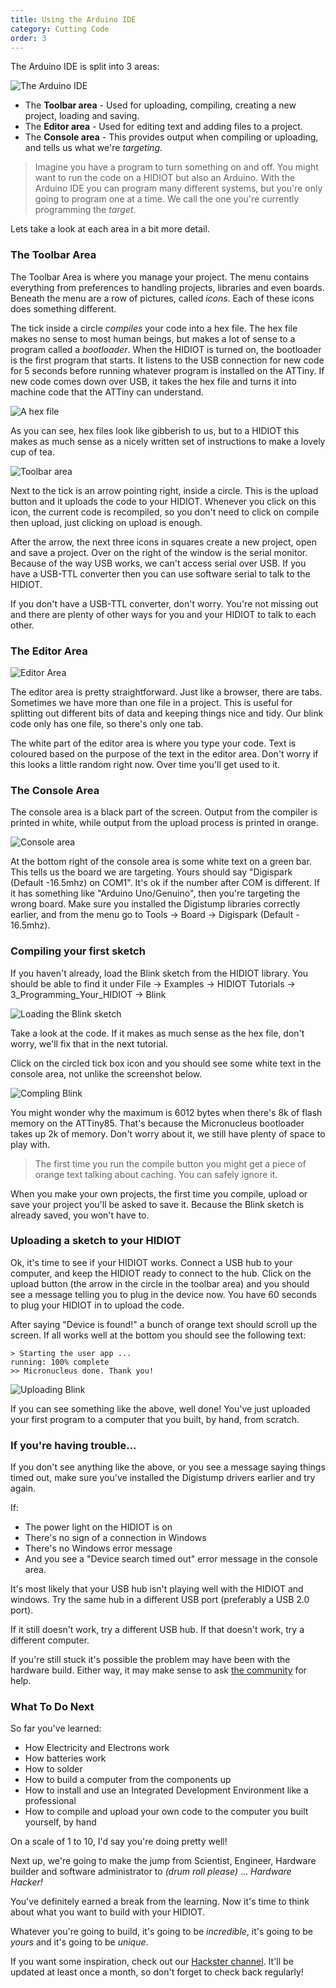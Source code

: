 ```yaml
---
title: Using the Arduino IDE
category: Cutting Code
order: 3
---
```

The Arduino IDE is split into 3 areas:

![The Arduino IDE](/images/ide_layout.png)

* The **Toolbar area** - Used for uploading, compiling, creating a new project, loading and saving.
* The **Editor area** - Used for editing text and adding files to a project.
* The **Console area** - This provides output when compiling or uploading, and tells us what we're *targeting*.

> Imagine you have a program to turn something on and off. You might want to run the code on a HIDIOT but also an Arduino. With the Arduino IDE you can program many different systems, but you're only going to program one at a time. We call the one you're currently programming the *target*.

Lets take a look at each area in a bit more detail.

### The Toolbar Area

The Toolbar Area is where you manage your project. The menu contains everything from preferences to handling projects, libraries and even boards. Beneath the menu are a row of pictures, called *icons*. Each of these icons does something different.

The tick inside a circle *compiles* your code into a hex file. The hex file makes no sense to most human beings, but makes a lot of sense to a program called a *bootloader*. When the HIDIOT is turned on, the bootloader is the first program that starts. It listens to the USB connection for new code for 5 seconds before running whatever program is installed on the ATTiny. If new code comes down over USB, it takes the hex file and turns it into machine code that the ATTiny can understand.

![A hex file](/images/compiled_hex.png)

As you can see, hex files look like gibberish to us, but to a HIDIOT this makes as much sense as a nicely written set of instructions to make a lovely cup of tea.

![Toolbar area](/images/ide_toolbar.png)

Next to the tick is an arrow pointing right, inside a circle. This is the upload button and it uploads the code to your HIDIOT. Whenever you click on this icon, the current code is recompiled, so you don't need to click on compile then upload, just clicking on upload is enough.

After the arrow, the next three icons in squares create a new project, open and save a project. Over on the right of the window is the serial monitor. Because of the way USB works, we can't access serial over USB. If you have a USB-TTL converter then you can use software serial to talk to the HIDIOT.

If you don't have a USB-TTL converter, don't worry. You're not missing out and there are plenty of other ways for you and your HIDIOT to talk to each other.

### The Editor Area

![Editor Area](/images/ide_editor.png)

The editor area is pretty straightforward. Just like a browser, there are tabs. Sometimes we have more than one file in a project. This is useful for splitting out different bits of data and keeping things nice and tidy. Our blink code only has one file, so there's only one tab.

The white part of the editor area is where you type your code. Text is coloured based on the purpose of the text in the editor area. Don't worry if this looks a little random right now. Over time you'll get used to it.

### The Console Area

The console area is a black part of the screen. Output from the compiler is printed in white, while output from the upload process is printed in orange.

![Console area](/images/ide_console.png)

At the bottom right of the console area is some white text on a green bar. This tells us the board we are targeting. Yours should say "Digispark (Default -16.5mhz) on COM1". It's ok if the number after COM is different. If it has something like "Arduino Uno/Genuino", then you're targeting the wrong board. Make sure you installed the Digistump libraries correctly earlier, and from the menu go to Tools -> Board -> Digispark (Default - 16.5mhz).

### Compiling your first sketch

If you haven't already, load the Blink sketch from the HIDIOT library. You should be able to find it under File -> Examples -> HIDIOT Tutorials -> 3_Programming_Your_HIDIOT -> Blink

![Loading the Blink sketch](/images/loading_blink.png)

Take a look at the code. If it makes as much sense as the hex file, don't worry, we'll fix that in the next tutorial.

Click on the circled tick box icon and you should see some white text in the console area, not unlike the screenshot below.

![Compling Blink](/images/compiling_blink.png)

You might wonder why the maximum is 6012 bytes when there's 8k of flash memory on the ATTiny85. That's because the Micronucleus bootloader takes up 2k of memory. Don't worry about it, we still have plenty of space to play with.

> The first time you run the compile button you might get a piece of orange text talking about caching. You can safely ignore it.

When you make your own projects, the first time you compile, upload or save your project you'll be asked to save it. Because the Blink sketch is already saved, you won't have to.

### Uploading a sketch to your HIDIOT

Ok, it's time to see if your HIDIOT works. Connect a USB hub to your computer, and keep the HIDIOT ready to connect to the hub. Click on the upload button (the arrow in the circle in the toolbar area) and you should see a message telling you to plug in the device now. You have 60 seconds to plug your HIDIOT in to upload the code.

After saying "Device is found!" a bunch of orange text should scroll up the screen. If all works well at the bottom you should see the following text:

	> Starting the user app ...
	running: 100% complete
	>> Micronucleus done. Thank you!

![Uploading Blink](/images/uploading_blink.png)

If you can see something like the above, well done! You've just uploaded your first program to a computer that you built, by hand, from scratch.

### If you're having trouble...

If you don't see anything like the above, or you see a message saying things timed out, make sure you've installed the Digistump drivers earlier and try again.

If:

* The power light on the HIDIOT is on
* There's no sign of a connection in Windows
* There's no Windows error message
* And you see a "Device search timed out" error message in the console area.
	
It's most likely that your USB hub isn't playing well with the HIDIOT and windows. Try the same hub in a different USB port (preferably a USB 2.0 port).

If it still doesn't work, try a different USB hub. If that doesn't work, try a different computer.

If you're still stuck it's possible the problem may have been with the hardware build. Either way, it may make sense to ask [the community](https://www.reddit.com/r/hidiot/) for help.

### What To Do Next

So far you've learned:

* How Electricity and Electrons work
* How batteries work
* How to solder
* How to build a computer from the components up
* How to install and use an Integrated Development Environment like a professional
* How to compile and upload your own code to the computer you built yourself, by hand

On a scale of 1 to 10, I'd say you're doing pretty well!

Next up, we're going to make the jump from Scientist, Engineer, Hardware builder and software administrator to *(drum roll please)* ... *Hardware Hacker!*

You've definitely earned a break from the learning. Now it's time to think about what you want to build with your HIDIOT.

Whatever you're going to build, it's going to be *incredible*, it's going to be *yours* and it's going to be *unique*.

If you want some inspiration, check out our [Hackster channel](https://www.hackster.io/hidiot). It'll be updated at least once a month, so don't forget to check back regularly!
